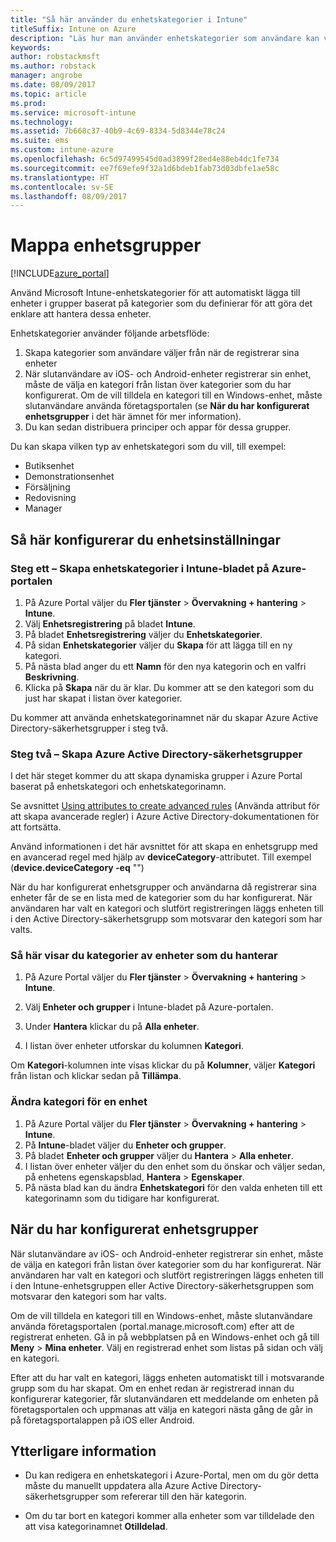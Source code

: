 ```yaml
---
title: "Så här använder du enhetskategorier i Intune"
titleSuffix: Intune on Azure
description: "Läs hur man använder enhetskategorier som användare kan välja när de registrerar sina enheter i Intune.”"
keywords: 
author: robstackmsft
ms.author: robstack
manager: angrobe
ms.date: 08/09/2017
ms.topic: article
ms.prod: 
ms.service: microsoft-intune
ms.technology: 
ms.assetid: 7b668c37-40b9-4c69-8334-5d8344e78c24
ms.suite: ems
ms.custom: intune-azure
ms.openlocfilehash: 6c5d97499545d0ad3899f28ed4e88eb4dc1fe734
ms.sourcegitcommit: ee7f69efe9f32a1d6bdeb1fab73d03dbfe1ae58c
ms.translationtype: HT
ms.contentlocale: sv-SE
ms.lasthandoff: 08/09/2017
---
```

# <a name="map-device-groups"></a>Mappa enhetsgrupper


[!INCLUDE[azure_portal](./includes/azure_portal.md)]

Använd Microsoft Intune-enhetskategorier för att automatiskt lägga till enheter i grupper baserat på kategorier som du definierar för att göra det enklare att hantera dessa enheter.

Enhetskategorier använder följande arbetsflöde:
1. Skapa kategorier som användare väljer från när de registrerar sina enheter
3. När slutanvändare av iOS- och Android-enheter registrerar sin enhet, måste de välja en kategori från listan över kategorier som du har konfigurerat. Om de vill tilldela en kategori till en Windows-enhet, måste slutanvändare använda företagsportalen (se **När du har konfigurerat enhetsgrupper** i det här ämnet för mer information).
4. Du kan sedan distribuera principer och appar för dessa grupper.

Du kan skapa vilken typ av enhetskategori som du vill, till exempel:
- Butiksenhet
- Demonstrationsenhet
- Försäljning
- Redovisning
- Manager

## <a name="how-to-configure-device-categories"></a>Så här konfigurerar du enhetsinställningar

### <a name="step-1---create-device-categories-in-the-intune-blade-of-the-azure-portal"></a>Steg ett – Skapa enhetskategorier i Intune-bladet på Azure-portalen
1. På Azure Portal väljer du **Fler tjänster** > **Övervakning + hantering** > **Intune**.
3. Välj **Enhetsregistrering** på bladet **Intune**.
3. På bladet **Enhetsregistrering** väljer du **Enhetskategorier**.
4. På sidan **Enhetskategorier** väljer du **Skapa** för att lägga till en ny kategori.
5. På nästa blad anger du ett **Namn** för den nya kategorin och en valfri **Beskrivning**.
6. Klicka på **Skapa** när du är klar. Du kommer att se den kategori som du just har skapat i listan över kategorier.

Du kommer att använda enhetskategorinamnet när du skapar Azure Active Directory-säkerhetsgrupper i steg två.

### <a name="step-2---create-azure-active-directory-security-groups"></a>Steg två – Skapa Azure Active Directory-säkerhetsgrupper
I det här steget kommer du att skapa dynamiska grupper i Azure Portal baserat på enhetskategori och enhetskategorinamn.

Se avsnittet [Using attributes to create advanced rules](https://azure.microsoft.com/documentation/articles/active-directory-accessmanagement-groups-with-advanced-rules/#using-attributes-to-create-rules-for-device-objects) (Använda attribut för att skapa avancerade regler) i Azure Active Directory-dokumentationen för att fortsätta. 

Använd informationen i det här avsnittet för att skapa en enhetsgrupp med en avancerad regel med hjälp av **deviceCategory**-attributet. Till exempel (**device.deviceCategory -eq** "*<the device category name you got from the Intune portal>*")

När du har konfigurerat enhetsgrupper och användarna då registrerar sina enheter får de se en lista med de kategorier som du har konfigurerat. När användaren har valt en kategori och slutfört registreringen läggs enheten till i den Active Directory-säkerhetsgrupp som motsvarar den kategori som har valts.

### <a name="how-to-view-the-categories-of-devices-you-manage"></a>Så här visar du kategorier av enheter som du hanterar

1.  På Azure Portal väljer du **Fler tjänster** > **Övervakning + hantering** > **Intune**.

2. Välj **Enheter och grupper** i Intune-bladet på Azure-portalen.

3.  Under **Hantera** klickar du på **Alla enheter**.

4.  I listan över enheter utforskar du kolumnen **Kategori**.

Om **Kategori**-kolumnen inte visas klickar du på **Kolumner**, väljer **Kategori** från listan och klickar sedan på **Tillämpa**.

### <a name="to-change-the-category-of-a-device"></a>Ändra kategori för en enhet

1. På Azure Portal väljer du **Fler tjänster** > **Övervakning + hantering** > **Intune**.
3. På **Intune**-bladet väljer du **Enheter och grupper**.
4. På bladet **Enheter och grupper** väljer du **Hantera** > **Alla enheter**.
5. I listan över enheter väljer du den enhet som du önskar och väljer sedan, på enhetens egenskapsblad, **Hantera** > **Egenskaper**.
6. På nästa blad kan du ändra **Enhetskategori** för den valda enheten till ett kategorinamn som du tidigare har konfigurerat.

## <a name="after-you-configure-device-groups"></a>När du har konfigurerat enhetsgrupper

När slutanvändare av iOS- och Android-enheter registrerar sin enhet, måste de välja en kategori från listan över kategorier som du har konfigurerat. När användaren har valt en kategori och slutfört registreringen läggs enheten till i den Intune-enhetsgruppen eller Active Directory-säkerhetsgruppen som motsvarar den kategori som har valts.

Om de vill tilldela en kategori till en Windows-enhet, måste slutanvändare använda företagsportalen (portal.manage.microsoft.com) efter att de registrerat enheten. Gå in på webbplatsen på en Windows-enhet och gå till **Meny** > **Mina enheter**. Välj en registrerad enhet som listas på sidan och välj en kategori. 

Efter att du har valt en kategori, läggs enheten automatiskt till i motsvarande grupp som du har skapat. Om en enhet redan är registrerad innan du konfigurerar kategorier, får slutanvändaren ett meddelande om enheten på företagsportalen och uppmanas att välja en kategori nästa gång de går in på företagsportalappen på iOS eller Android.

## <a name="further-information"></a>Ytterligare information
- Du kan redigera en enhetskategori i Azure-Portal, men om du gör detta måste du manuellt uppdatera alla Azure Active Directory-säkerhetsgrupper som refererar till den här kategorin.

- Om du tar bort en kategori kommer alla enheter som var tilldelade den att visa kategorinamnet **Otilldelad**.


